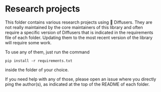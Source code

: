 # Research projects

This folder contains various research projects using 🧨 Diffusers. 
They are not really maintained by the core maintainers of this library and often require a specific version of Diffusers that is indicated in the requirements file of each folder. 
Updating them to the most recent version of the library will require some work.

To use any of them, just run the command

```
pip install -r requirements.txt
```
inside the folder of your choice.

If you need help with any of those, please open an issue where you directly ping the author(s), as indicated at the top of the README of each folder.
